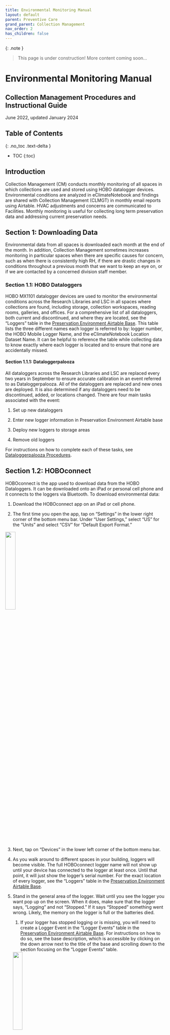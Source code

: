 ```yaml
---
title: Environmental Monitoring Manual
layout: default
parent: Preventive Care
grand_parent: Collection Management
nav_order: 2
has_children: false
---
```


{: .note }
> This page is under construction!
> More content coming soon...

# **Environmental Monitoring Manual**
## **Collection Management Procedures and Instructional Guide**
June 2022, updated January 2024

## **Table of Contents**
{: .no_toc .text-delta }

- TOC
{:toc}

## **Introduction**

Collection Management (CM) conducts monthly monitoring of all spaces in which collections are used and stored using HOBO datalogger devices. Environmental conditions are analyzed in eClimateNotebook and findings are shared with Collection Management (CLMGT) in monthly email reports using Airtable. HVAC adjustments and concerns are communicated to Facilities. Monthly monitoring is useful for collecting long term preservation data and addressing current preservation needs.


## **Section 1: Downloading Data**

Environmental data from all spaces is downloaded each month at the end of the month. In addition, Collection Management sometimes increases monitoring in particular spaces when there are specific causes for concern, such as when there is consistently high RH, if there are drastic changes in conditions throughout a previous month that we want to keep an eye on, or if we are contacted by a concerned division staff member.


### **Section 1.1: HOBO Dataloggers**

HOBO MX1101 datalogger devices are used to monitor the environmental conditions across the Research Libraries and LSC in all spaces where collections are found, including storage, collection workspaces, reading rooms, galleries, and offices. For a comprehensive list of all dataloggers, both current and discontinued, and where they are located, see the “Loggers” table in the [Preservation Environment Airtable Base](https://airtable.com/appdyGUVHYBU0AQmP/tblVHMsSmAAKX6awi/viwzwWwPfx5EmZxdc?blocks=hide). This table lists the three different names each logger is referred to by: logger number, the HOBO Mobile Logger Name, and the eClimateNotebook Location Dataset Name. It can be helpful to reference the table while collecting data to know exactly where each logger is located and to ensure that none are accidentally missed. 


#### **Section 1.1.1: Dataloggerpalooza**

All dataloggers across the Research Libraries and LSC are replaced every two years in September to ensure accurate calibration in an event referred to as Dataloggerpalooza. All of the dataloggers are replaced and new ones are deployed. It is also determined if any dataloggers need to be discontinued, added, or locations changed. There are four main tasks associated with the event:

1. Set up new dataloggers

2. Enter new logger information in Preservation Environment Airtable base

3. Deploy new loggers to storage areas

4. Remove old loggers

For instructions on how to complete each of these tasks, see [Dataloggerpalooza Procedures](https://docs.google.com/document/u/0/d/1aj7Fo6CDWEYUUerXRL_dbyw9gfwcOzBypqDztAv9prw/edit).


## **Section 1.2: HOBOconnect**

HOBOconnect is the app used to download data from the HOBO Dataloggers. It can be downloaded onto an iPad or personal cell phone and it connects to the loggers via Bluetooth. To download environmental data: 

1) Download the HOBOconnect app on an iPad or cell phone.

2) The first time you open the app, tap on “Settings” in the lower right corner of the bottom menu bar. Under “User Settings,” select “US” for the “Units” and select “CSV” for “Default Export Format.”

<img src="Images/HoboConnect-Step-2.JPG" width="25%" />

3) Next, tap on “Devices” in the lower left corner of the bottom menu bar.

4) As you walk around to different spaces in your building, loggers will become visible. The full HOBOconnect logger name will not show up until your device has connected to the logger at least once. Until that point, it will just show the logger’s serial number. For the exact location of every logger, see the “Loggers” table in the [Preservation Environment Airtable Base](https://airtable.com/appdyGUVHYBU0AQmP/tblVHMsSmAAKX6awi/viwzwWwPfx5EmZxdc?blocks=hide).

5) Stand in the general area of the logger. Wait until you see the logger you want pop up on the screen. When it does, make sure that the logger says, “Logging” and not “Stopped.” If it says “Stopped” something went wrong. Likely, the memory on the logger is full or the batteries died.

   1. If your logger has stopped logging or is missing, you will need to create a Logger Event in the “Logger Events” table in the [Preservation Environment Airtable Base](https://airtable.com/appdyGUVHYBU0AQmP/tblD2IIlFMzk4Xu63/viwzdwNCVm94fpPJr?blocks=hide). For instructions on how to do so, see the base description, which is accessible by clicking on the down arrow next to the title of the base and scrolling down to the section focusing on the “Logger Events” table. 

   <img src="Images/HoboConnect-Step-5.JPG" width="25%" />

6) Tap the logger you want to download. 

7)  Select “Download Data.” Wait for the download to complete. If the readout takes a long time or stops, you may need to start over and get closer to the logger. To easily find a logger, press and hold on “Beep Logger” and the logger will make a sound.

<img src="Images/HoboConnect-Step-7.JPG" width="25%" />

8) Once the download completes, tap “Done” at the bottom of the screen.

<img src="Images/HoboConnect-Step-8.JPG" width="25%" />

9) To confirm that the data was downloaded, click on the folder icon labeled “Data” on the bottom of the screen.

<img src="Images/HoboConnect-Step-9.PNG" width="25%" />

10) Each of the data files that you have downloaded will be listed here.

<img src="Images/HoboConnect-Step-10.jpg" width="25%" />

11) There is a bulk download feature for downloading multiple loggers that are close to one another at the same time. Click on “Bulk Download” in the upper right corner of the “Devices” page. 

<img src="Images/HoboConnect-Step-11.JPG" width="25%" />

12) Select the loggers you want to download by clicking on the small circle to the left of the logger name. The small circle will be empty until it is selected, when it is then filled with a checkmark. Once you select the loggers you want to download, click on “Download X loggers.”

13) Once the loggers finish downloading, select “Done” in the top left corner of the screen. 

14) Next, check to see how much battery each logger has as well as how full the memory is. In the current version of the app, you do so by looking at the small icons on the logger screen. Select a logger to connect. The small battery icon at the top of the screen indicates how much battery is left. If there is only one bar left, the batteries should be replaced. The small icon on the lower right indicates the amount of memory used. If it appears to be almost full, the logger’s memory should be cleared. 
 1. *If the batteries need to be replaced:* make sure to download and export any data on the logger first, because otherwise it will be lost. Once the data is downloaded, then take out the old batteries and put the new ones in. When the logger pops up in the logger list in the app, it will say “Power Reset.”
      1. Next, click on “Configure & Start” in the upper left of the screen in the app. A window will pop up confirming that you want to configure the device. Click “Yes.” Then, click the “Start” button on the bottom right.

1. *If the logger’s memory needs to be cleared:* click on “Configure & Start” in the upper left of the screen in the app. A window will pop up confirming that you want to configure the device. Click “Yes.” Then, click the “Start” button on the bottom right.

<img src="Images/HoboConnect-Step-14.jpg" width="25%" />

15) Once you finish downloading the data for all spaces in your building, the files need to be exported. Click on the folder icon labeled “Data” on the bottom of the screen.

<img src="Images/HoboConnect-Step-9.PNG" width="25%" />

16)  Click “Export and Share” in the upper right corner. 

<img src="Images/HoboConnect-Step-16.JPG" width="25%" />

17) Select each of the files you want to export and then select “Export X Files” at the bottom of the screen. 

<img src="Images/HoboConnect-Step-17.jpg" width="25%" />

18) A window will pop up at the bottom of the screen asking for which format you want the files in. “CSV” should already be listed. Then press “Export.”

<img src="Images/HoboConnect-Step-18.jpg" width="25%" />

19) Each of the files will download and show up in green when they are ready to share. Once all files are downloaded, a window will pop up at the bottom of the screen. Select “Share” and send them to yourself via email. 
 1. Only 20 files can be exported at a time, so repeat this process as many times as necessary until all files are exported. 

<img src="Images/HoboConnect-Step-19.jpg" width="25%" />

20)  Once you export the data from HOBOconnect and receive the email(s) with your downloaded data, download the files onto your computer. You can download the folder so all of the files are downloaded together. The downloaded file will be zipped due to its size, so right click on the folder and select “Extract All.”

21) The data is now ready to be uploaded into eClimateNotebook

22) These exported files with the raw data from HOBOconnect also need to be saved in the [Environmental Monitoring](https://drive.google.com/drive/folders/1uRHAKVWL5vCrOJBtjaUuRYjRg77tD9MF?usp=sharing) folder in the Google Drive. Select the folder for the present year, and then click on your building. Open the folder titled “Uploaded to ECNB” and save the files here. The files do not need to be renamed or changed at all and they are not organized in any particular way. Simply drag and drop the files into the folder. Keeping these files is more of a precautionary measure in the event of an eClimateNotebook crash. They can then be deleted from your downloads as well as your email.

23) Once you confirm that the data has been successfully uploaded to eClimateNotebook for how to do so, see [Section 2.1: Uploading New Data]((#section-21-uploading-new-data)) and saved in the Google Drive, you can delete the files. If you have a small number of files, you can delete them in HOBOconnect, by swiping from right to left on each individual file and selecting the trash can. When it asks you to confirm, select “Delete.”

24) If you have a large number of files to delete, this can be done by batch in the “Files” app on your phone or iPad. The app will be located in different locations on different devices, so if you are struggling to find the icon, just search for “Files” in the search bar on your device. 

<img src="Images/HoboConnect-Step-24.png" width="40%" />

25) When you open the Files app, make sure that you are in the “On my iPad” page (or “On my iPhone” if using your phone).  

<img src="Images/HoboConnect-Step-25.jpg" width="40%" />

26) Click on the HOBOconnect folder. 

<img src="Images/HoboConnect-Step-26.JPG" width="40%" />

27) Click on the “CSVs” folder.

<img src="Images/HoboConnect-Step-27.JPG" width="40%" />

28) Click on the three dots in the upper right corner and choose “Select.” Click on all of the datasets you would like to delete and then click on the trash can icon in the lower right corner. Deleting the files here will also delete them from the HOBOconnect app. If you go back to the “Data” page, it will now be empty. 

<img src="Images/HoboConnect-Step-28.jpg" width="25%" />

## **Section 2: eClimateNotebook**

eClimate Notebook is the online program used to track the environmental data for all of the Research Libraries and LSC. Data for some spaces is available as far back as the year 2000, though most dataloggers were installed starting in 2017 upon the foundation of the Collection Management program. eClimate Notebook allows us to look at metrics such as temperature, relative humidity, dew point and mold risk in order to analyze potential threats to collections caused by environmental conditions. 


### **Section 2.1: Uploading New Data**

After you finish downloading environmental data in each space using HOBOconnect and send yourself the files via email, they need to be uploaded into eClimate Notebook.

Once logged in, select “Data Manager” in the bar at the top of the page and follow the below instructions:

1. Click on “Upload” and a finder window will pop up. Select all of the files you want to upload (click and drag all) and click “Open.”

2. Once the data has been successfully uploaded, it is displayed in a chart with two columns: “Data File” and “Location Dataset Name.” In the “Location Dataset Name” column, each of the names needs to be changed to include just the location dataset name (“Building-Room Number”). All of the numbers after the room number should be deleted. 

   1. Once you delete the extra numbers, the room name will appear in a drop down menu. Select the room. Doing so connects the data you are uploading to all other past data for that space.

3. When you finish shortening all of the Location Dataset Names, click “Ok.”

4. The data will then begin to upload. Once it is finished, click on “Continue to Graphs.” 

5. If a new dataset is uploaded (i.e. for a new room) that is not associated with a space in the location hierarchy (visible on the left side of the screen), it will show up as unassigned at the bottom of the locations list. To insert it into the hierarchy, use the “Manage Hierarchy” field under “Data Manager” at the top of the page. For more information, see [Section 2.2.1.2: Manage Hierarchy](#section-2212-manage-hierarchy).


### **Section 2.2: Organizing and Editing Datasets** 

#### **Section 2.2.1: Data Manager**

There are three fields under the “Data Manager” header: “Upload Data,” “Data History,” and “Manage Hierarchy.” For an in-depth description of how to upload data, see [Section 2.1: Uploading New Data](#section-21-uploading-new-data) above.


##### **Section 2.2.1.1: Data History**

The Data History tool is structured in the form of a chart and clearly lists the “Location Dataset  Name,” which is the shortened name of the space (SASB-315N for example), as well as the “Data File” which is the name of the file when it was first uploaded before being shortened (SASB-313N-20227518 2018-03-19 11-40-08 -0400). For each data set, you are able to see when it was created (so when data was first downloaded for the space), when the data currently “ends,” as well as the most recent upload date. 

There are a few tasks that can also be completed within Data History. On the far left of the table, there are five small icons that allow you to: 

| **Icons**        | **Tasks**        |
| ---------------- | ---------------- |
|**Show Graph**    | Clicking on this icon will bring you directly to the graph for the data set |
**Rename Dataset** | Changes the display name of the location dataset |
|**Export Dataset** | Exports a PEM2 format file of the dataset's data to download |
|**Delete Dataset** | Permanently deletes the dataset from the institution's account. This is used if a dataset is uploaded accidentally. This is the most commonly used icon. |
|**Archive Dataset** | Removes the location dataset's data file designation permanently. |

##### **Section 2.2.1.2: Manage Hierarchy**

The hierarchy allows us to organize our data based on the physical layout of our monitored spaces. The Location Dataset Assignments information is structured in the form of a chart and clearly lists the “Location Dataset Name,” which is the shortened name of the space (SASB-315N for example), as well as the “Data File” which is the name of the file when it was first uploaded before being shortened (SASB-313N-20227518 2018-03-19 11-40-08 -0400). If you need to find a location quickly without scrolling through the table, use the small search bar just above the table on the upper left. The far right column, Level Assignment, breaks down the dataset’s exact location by level with a slash in between levels. The hierarchy is broken down into four levels:

- Level 1: Site 

- Level 2: Building 

- Level 3: Level (includes the floors of each building)

- Level 4: Room (includes the individual room numbers)

If a new dataset is uploaded that is not associated with a space in the location hierarchy, it will show up as unassigned at the top of the list. In order to associate it with a location, click on the small icon with the pencil in the “Actions” section to change the location dataset assignment. The small window below will pop up. Select the correct Site, Building, Level, and Room names. Values previously entered will appear in each of the drop-down lists. If you need to add a new value, such as a new room, click on the plus sign to add a new value. Once finished, click “Reassign.” 

<img src="Images/eClimate-Reassign-Location.PNG" width="50%" />

To remove previously assigned location dataset assignments, click on the small folder icon in the “Actions” column on the far left.

If a logger is discontinued, the dataset needs to be classified as “Old Data” in eClimateNotebook. To do so, click on the small icon with the pencil in the “Actions” section to change the location dataset assignment. The small window below will pop up. Under “Site Name,” select “Old Data,” then enter the correct Building, Level, and Room names.

### **Section 2.3: Metrics**

Once the data has been uploaded into eClimate Notebook, you will automatically be brought to the “Graphs” page. The first thing you will do is select the dataset(s) you want to look at, which you can do in the  “Location Datasets” menu on the lower left-hand side of the page. This menu lists out the Location Hierarchy for each of the Research Libraries and LSC. It is clearly laid out so that you can easily see the site, building, level and room. For a more in-depth description of the location hierarchy, see [Section 2.2.1.2: Manage Hierarchy](#section-2212-manage-hierarchy). This menu also includes “New York City” as a “site” and it shows weather data for the region. This is helpful to use when there are irregularities in temperature and relative humidity in spaces, so you can see if exterior conditions may have been the cause (as opposed to something wrong with the HVAC system, construction, etc.). You can select up to 8 different spaces to review at a time. It is helpful to look at different spaces served by the same HVAC units to see if they are experiencing the same conditions. 

After selecting which space(s) you want to look at, you will want to select a date range. On the left side of the page at the top in the “Date Range” section, choose the start and end dates for the data you want to look at. At first, the start date should be the date the data was downloaded during the previous month and the end date should be the date you downloaded the data this month. The date range can be increased to see trends over a longer period or you can enter the dates for the same month in previous years to see what the conditions were at those times as a way of seeing if current conditions in the space are typical for the time of year. 

Once the dataset(s) are selected and date ranges are set, you are ready to look at the graphs. Under the “Graphs” tab, there are a few metrics you can look at: 

| **Metrics**        | **What it Shows**        |
| ------------------ | ------------------------ |
| **Temperature**    | Measure of how hot or cold a space is. |
| **Relative Humidity** | Measure of the water vapor content of air. It is expressed as a percentage. |
| **Temperature and Relative Humidity together** | Temperature and relative humidity are intimately related and impact one another, so it is beneficial to see them together on the same graph. This is our most commonly reviewed metric. |
| **Dew Point (DP)** | Indicator of the total moisture content in an environment and it determines which combination of temperature and RH can be achieved. Knowing the dew point helps assess potential for mold risk.[^1] |
| **Mold** | Measure of the potential for mold growth on any organic materials. The temperature and RH are assessed to predict the likelihood of mold germination. |
| **Preservation Index (PI)** | Assessment of chemical decay that determines the preservation quality of the environment in years and determines how long a collection will last in the space assuming the temperature and RH do not change from current conditions. |
| **Time-Weighted Preservation Index (TWPI)** | Measure of chemical decay (natural aging) that looks at how long a collection will last in the current conditions. The assessment takes into consideration changing temperature and RH conditions and averages the impact different periods have on the overall decay rate. TWPI of 75-100 is *Good*, 45-75 is *Ok*, and anything below 45 is *Risk*.[^2] |
| **Dimensional Change (%DC)** | Assessment of the risk for mechanical damage (along with %EMC) that estimates the change in the size of an object caused by absorbed moisture. |
| **Equilibrium Moisture Content (%EMC)** | Measure of the risk for mechanical damage (along with %DC) and represents the "percent by weight of water" of hygroscopic materials (water-absorbing materials such as wood, textiles, and paper).[^3]

## **Section 3: Analysis**

You will write an email report with your analysis of the collection environments for the past month and send it to CLMGT (<collectionmanagement@nypl.org>). It is best to write the report as you analyze the data and it should be sent out the same day you complete monitoring (as that is when it is most relevant). In this section, you will find resources to look at as you analyze to help you understand the spaces and systems; metrics we focus on in our reports; questions to ask yourself while looking at the data; and how to structure the report.

### **Section 3.1: Resources for Understanding our Systems and Spaces**

There are a few resources that are helpful to understanding our systems and spaces. Looking at these documents will not be necessary every time you complete a report after collecting environmental data, but are helpful to look at in order to gain a better understanding of the spaces and what may be causing particular issues. For resources regarding information about specific HVAC units, see [Section 3.2: Metrics to Focus On](#section-32-metrics-to-focus-on).

#### **Section 3.1.1: General Materials for Understanding Environmental Control**

These resources include more general information about preservation environments. 

* [Managing Collection Environments: Preserving Collections in the Age of Sustainability Technical Note](https://drive.google.com/file/d/119B2BwQfs-2lS3_P60ptgdRxXP0urVZ3/view?usp=sharing): “Managing Collection Environments” was a workshop that took place at the Pennsylvania Academy of Fine Arts in Philadelphia. This document was written by workshop instructor Michael C. Henry and it outlines several collections-specific interior environmental management strategies.
* [HVAC Information Powerpoint](https://docs.google.com/presentation/d/0B8rpG5ta0GE2SGlyUE1td2ZRTlViN2ZnWEdkTTNVc0t3LTE4/edit?usp=sharing\&ouid=100303782412578828024\&resourcekey=0-F4iQCiJ7Sg3NAcp_AkKquQ\&rtpof=true\&sd=true): This presentation includes general set points for collection spaces and spaces that require human comfort temperatures (reading rooms, offices, and galleries) as well as information about HVAC systems, building envelopes, preservation index, as well as environmental-related risks.

#### **Section 3.1.2: Resources for Understanding Our Spaces**

* These resources were created about specific spaces at NYPL. * [**Preservation Environment Airtable Base**](https://airtable.com/appdyGUVHYBU0AQmP/tblrs9cRhhWpGje2B/viwscnjistU8YQAcV?blocks=hide)**:** Multiple tables within this base are helpful to consult when analyzing environmental data. The “Environmental Events” table tracks any environment-related event that may impact conditions (ex. Staff asking for temperature change, HVAC system work causing brief temperature drops, etc.). There is also a list of all HVAC units which includes the spaces that they serve, design set points, and location maps. For more information and instructions on how to use the base, see the base description, which is accessible by clicking on the down arrow next to the title of the base. 
* **Environmental Assessments:** These assessments were created by Jeremy Linden of Linden Preservation Services in 2018 for **SASB** and **Schomburg**. These documents are particularly helpful to read as one is getting to know a space (or building at large) so you can see the larger (or specific) issues at play that may impact the environment in spaces across a building.
* [**Environmental Design Criteria**](https://docs.google.com/document/u/0/d/16Z-DQvVlYnrPX6DM1Dvm-JqFVAZF7-TZlChDUla9Yi8/edit): Lists acceptable environmental parameters based on space usage.
* [**SASB Space Planning**](https://docs.google.com/document/d/1jZVWlYoTkH0y_3hjTZJ7n_mWMgNHrxqOumZQKATGm0Q/edit?usp=sharing)**:** Though this document was created with SASB in mind, it has helpful information about the optimal types of storage environments for various types of materials. 
* **Previous Report Emails to CLMGT:** It is also helpful to have the email reports sent the past couple months up as you are looking at current data. You will want to see if there was anything mentioned in previous months that needs to be addressed this month as well. For example, say the HVAC was short-cycling last month and Facilities was notified. This month you will want to confirm that this issue was addressed and the unit is now working properly. 

### **Section 3.2 Metrics to Focus on**
Select each room individually from the Location Datasets on the left side of the screen in eClimateNotebook and review monthly conditions. You will also want to look at spaces served by the same HVAC unit together. To find which spaces are served by the same units, see the “HVAC Systems” table in the [Preservation Environment Airtable Base](https://airtable.com/appdyGUVHYBU0AQmP/tblXbRFUmDE1pkNph/viwfrd07RBZFYRpoe?blocks=hide). For more information about what else is included in the spreadsheet, see [Section 3.2.1: Temperature and Relative Humidity](#section-321-temperature-and-relative-humidity).

#### **Section 3.2.1: Temperature and Relative Humidity**
The first graph you will want to look at is the temperature and relative humidity together. For both, we look for a range. The temperature in a room is dependent on what it is used for, specifically, is it human-occupied (such as offices, reading rooms, and galleries)? The below table outlines temperature and relative humidity goals for particular space-types as well as what fluctuations should and should not be cause for concern. Note: Most spaces across the Research Libraries will not achieve these goals at all times.  Generally, these are goals to work toward. You will come to learn the realities of each of the spaces and constraints of the units in your building as you begin regular analysis. 



[^1]: https://s3.cad.rit.edu/ipi-assets/publications/dew_point.pdf
[^2]: https://www.getty.edu/conservation/publications_resources/pdf_publications/pdf/tools_for_analysis.pdf
[^3]: https://repository.iit.edu/islandora/object/islandora%3A1009829/datastream/OBJ/downloa[…]nitoring_of_University_Archives_and_Special_Collections.pdf
